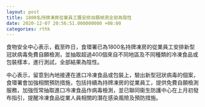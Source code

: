 ```yaml
---
layout: post
title: 1800名持牌凍房從業員工獲安排自願檢測全部為陰性
date: 2020-12-07 20:56:51.000000000 +08:00
categories: rthk
---
```


食物安全中心表示，截至昨日，食環署已為1800名持牌凍房的從業員工安排新型冠狀病毒免費自願檢測，並抽取超過400個來自不同地區及不同種類的冷凍食品或包裝樣本，進行測試，全部結果為陰性。

中心表示，留意到內地接連在進口冷凍食品或包裝上，驗出新型冠狀病毒的個案，食環署會加強相關預防措施，包括持續為持牌凍房的從業員工，提供免費自願檢測服務，加強恆常抽取進口冷凍食品作病毒檢測，並已聯同衞生防護中心在上月初發布指引，提醒冷凍食品從業人員相關的潛在感染風險及預防措施。
